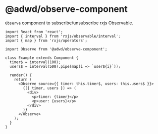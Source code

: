 # @adwd/observe-component

`Observe` component to subscribe/unsubscribe rxjs Observable.

```
import React from 'react';
import { interval } from 'rxjs/observable/interval';
import { map } from 'rxjs/operators';

import Observe from '@adwd/observe-component';

class Example extends Component {
  timer$ = interval(100);
  users$ = interval(500).pipe(map(i => `user${i}`));

  render() {
    return (
      <Observe source={{ timer: this.timer$, users: this.users$ }}>
        {({ timer, users }) => (
          <div>
            <p>timer: {timer}</p>
            <p>user: {users}</p>
          </div>
        )}
      </Observe>
    );
  }
}
```